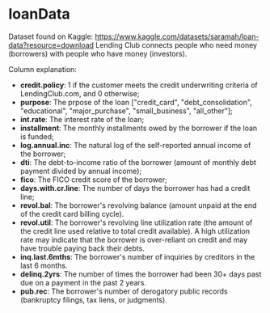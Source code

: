 # loanData

Dataset found on Kaggle: https://www.kaggle.com/datasets/saramah/loan-data?resource=download
Lending Club connects people who need money (borrowers) with people who have money (investors).

Column explanation:
- **credit.policy**: 1 if the customer meets the credit underwriting criteria of LendingClub.com, and 0 otherwise;
- **purpose**: The prpose of the loan ["credit_card", "debt_consolidation", "educational", "major_purchase", "small_business", "all_other"];
- **int.rate**: The interest rate of the loan;
- **installment**: The monthly installments owed by the borrower if the loan is funded;
- **log.annual.inc**: The natural log of the self-reported annual income of the borrower;
- **dti**: The debt-to-income ratio of the borrower (amount of monthly debt payment divided by annual income);
- **fico**: The FICO credit score of the borrower;
- **days.with.cr.line**: The number of days the borrower has had a credit line;
- **revol.bal**: The borrower's revolving balance (amount unpaid at the end of the credit card billing cycle).
- **revol.util**: The borrower's revolving line utilization rate (the amount of the credit line used relative to total credit available). 
  A high utilization rate may indicate that the borrower is over-reliant on credit and may have trouble paying back their debts.
- **inq.last.6mths**: The borrower's number of inquiries by creditors in the last 6 months.
- **delinq.2yrs**: The number of times the borrower had been 30+ days past due on a payment in the past 2 years.
- **pub.rec**: The borrower's number of derogatory public records (bankruptcy filings, tax liens, or judgments).
